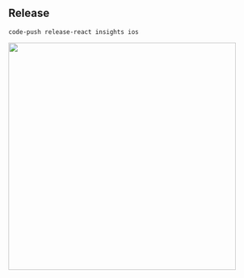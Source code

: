 
## Release

```
code-push release-react insights ios
```

<img src="https://cloud.githubusercontent.com/assets/133832/14146336/7c937d20-f697-11e5-8fc4-af932201fa98.png" width="450" />

